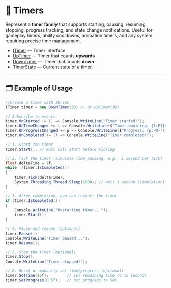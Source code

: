 # 🧩 Timers

Represent a **timer family** that supports starting, pausing, resuming, stopping, progress tracking,
and state change notifications. Useful for gameplay timers, ability cooldowns, animation timers, and any system
requiring precise time management.

- [ITimer](ITimer.md) — Timer interface
- [UpTimer](UpTimer.md) — Timer that counts **upwards** 
- [DownTimer](DownTimer.md) — Timer that counts **down**
- [TimerState](TimerState.md) — Current state of a timer.

---

## 🗂 Example of Usage

```csharp
//Create a timer with 30 sec
ITimer timer = new DownTimer(30) // or UpTimer(30)

// Subscribe to events
timer.OnStarted += () => Console.WriteLine("Timer started!");
timer.OnTimeChanged += t => Console.WriteLine($"Time remaining: {t:F1}s");
timer.OnProgressChanged += p => Console.WriteLine($"Progress: {p:P0}");
timer.OnCompleted += () => Console.WriteLine("Timer completed!");

// 1. Start the timer
timer.Start(); // must call Start before ticking

// 2. Tick the timer (simulate time passing, e.g., 1 second per tick)
float deltaTime = 1f;
while (!timer.IsCompleted())
{
    timer.Tick(deltaTime);
    System.Threading.Thread.Sleep(1000); // wait 1 second (simulation)
}

// 3. After completion, you can restart the timer
if (timer.IsCompleted())
{
    Console.WriteLine("Restarting timer...");
    timer.Start();
}

// 4. Pause and resume (optional)
timer.Pause();
Console.WriteLine("Timer paused...");
timer.Resume();

// 5. Stop the timer (optional)
timer.Stop();
Console.WriteLine("Timer stopped!");

// 6. Reset or manually set time/progress (optional)
timer.SetTime(15f);        // set remaining time to 15 seconds
timer.SetProgress(0.5f);   // set progress to 50%
```